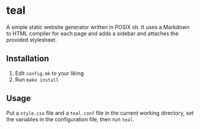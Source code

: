 # teal

A simple static website generator written in POSIX sh. It uses a Markdown
to HTML compiler for each page and adds a sidebar and attaches the provided
stylesheet.

## Installation

1. Edit `config.mk` to your liking
1. Run `make install`

## Usage

Put a `style.css` file and a `teal.conf` file in the current working directory,
set the variables in the configuration file, then run `teal`.
